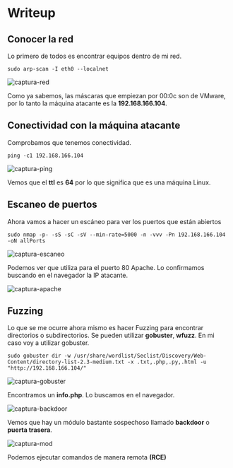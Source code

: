 # Writeup

## Conocer la red

Lo primero de todos es encontrar equipos dentro de mi red.

`sudo arp-scan -I eth0 --localnet`

![captura-red](https://github.com/Alv-fh/Vulnnyx_machines_writeups/assets/109484163/e6e95007-1bbb-4cf5-b593-0e2619a681a4)

Como ya sabemos, las máscaras que empiezan por 00:0c son de VMware, por lo tanto la máquina atacante es la **192.168.166.104**.

## Conectividad con la máquina atacante

Comprobamos que tenemos conectividad.

`ping -c1 192.168.166.104`

![captura-ping](https://github.com/Alv-fh/Vulnnyx_machines_writeups/assets/109484163/360454c2-5bf1-402f-8d25-9ea9d39d7724)

Vemos que el **ttl** es **64** por lo que significa que es una máquina Linux.

## Escaneo de puertos

Ahora vamos a hacer un escáneo para ver los puertos que están abiertos

`sudo nmap -p- -sS -sC -sV --min-rate=5000 -n -vvv -Pn 192.168.166.104 -oN allPorts`

![captura-escaneo](https://github.com/Alv-fh/Vulnnyx_machines_writeups/assets/109484163/1aa0275b-bcac-4e0b-81fa-c201fe06a703)

Podemos ver que utiliza para el puerto 80 Apache. Lo confirmamos buscando en el navegador la IP atacante.

![captura-apache](https://github.com/Alv-fh/Vulnnyx_machines_writeups/assets/109484163/088be370-e75a-4ca2-9b03-bcd254a291e1)

## Fuzzing

Lo que se me ocurre ahora mismo es hacer Fuzzing para encontrar directorios o subdirectorios. Se pueden utilizar **gobuster**, **wfuzz**. En mi caso voy a utilizar gobuster.

`sudo gobuster dir -w /usr/share/wordlist/Seclist/Discovery/Web-Content/directory-list-2.3-medium.txt -x .txt,.php,.py,.html -u "http://192.168.166.104/"`

![captura-gobuster](https://github.com/Alv-fh/Vulnnyx_machines_writeups/assets/109484163/65937e31-497c-4af9-a131-10c4064e698d)

Encontramos un **info.php**. Lo buscamos en el navegador.

![captura-backdoor](https://github.com/Alv-fh/Vulnnyx_machines_writeups/assets/109484163/e5c527bc-2dd2-41fc-b57b-59b411396243)

Vemos que hay un módulo bastante sospechoso llamado **backdoor** o **puerta trasera**.

![captura-mod](https://github.com/Alv-fh/Vulnnyx_machines_writeups/assets/109484163/ad38e771-b424-4636-a61b-b5c87c6a38c0)

Podemos ejecutar comandos de manera remota **(RCE)**

